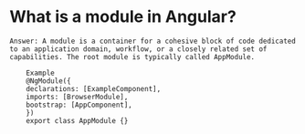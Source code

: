 # What is a module in Angular?

    Answer: A module is a container for a cohesive block of code dedicated to an application domain, workflow, or a closely related set of capabilities. The root module is typically called AppModule.

        Example
        @NgModule({
        declarations: [ExampleComponent],
        imports: [BrowserModule],
        bootstrap: [AppComponent],
        })
        export class AppModule {}

